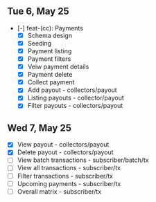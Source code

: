 ## Tue 6, May 25

- [-] feat-(cc): Payments
  - [x] Schema design
  - [x] Seeding
  - [x] Payment listing
  - [x] Payment filters
  - [x] Veiw payment details
  - [x] Payment delete
  - [x] Collect payment
  - [x] Add payout - collectors/payout
  - [x] Listing payouts - collector/payout
  - [x] Filter payouts - collectors/payout

## Wed 7, May 25

- [x] View payout - collectors/payout
- [x] Delete payout - collectors/payout
- [ ] View batch transactions - subscriber/batch/tx
- [ ] View all transactions - subscriber/tx
- [ ] Filter transactions - subscriber/tx
- [ ] Upcoming payments - subscriber/tx
- [ ] Overall matrix - subscriber/tx
